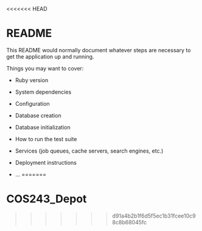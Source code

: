 <<<<<<< HEAD
# README

This README would normally document whatever steps are necessary to get the
application up and running.

Things you may want to cover:

* Ruby version

* System dependencies

* Configuration

* Database creation

* Database initialization

* How to run the test suite

* Services (job queues, cache servers, search engines, etc.)

* Deployment instructions

* ...
=======
# COS243_Depot
>>>>>>> d91a4b2b1f6d5f5ec1b31fcee10c98c8b68045fc
